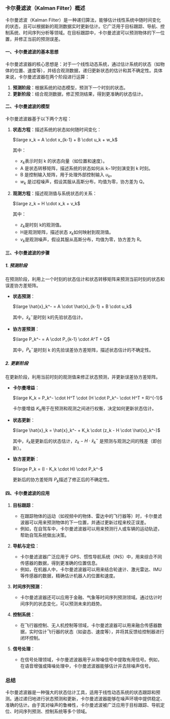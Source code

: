 
### 卡尔曼滤波（Kalman Filter）概述

卡尔曼滤波（Kalman Filter）是一种递归算法，能够估计线性系统中随时间变化的状态，且可以根据新的观测数据实时更新估计。它广泛用于目标跟踪、导航、控制系统、时间序列分析等领域。在目标跟踪中，卡尔曼滤波可以预测物体的下一位置，并修正当前的预测误差。

#### 一、卡尔曼滤波的基本思想

卡尔曼滤波器的核心思想是：对于一个线性动态系统，通过估计系统的状态（如物体的位置、速度等），并结合观测数据，递归更新状态的估计和其不确定性。具体来说，卡尔曼滤波器在两个阶段进行运算：

1. **预测阶段**：根据系统的动态模型，预测下一个时刻的状态。
2. **更新阶段**：结合观测数据，修正预测结果，得到更准确的状态估计。

#### 二、卡尔曼滤波的模型

卡尔曼滤波器基于以下两个方程：

1. **状态方程**：描述系统的状态如何随时间变化：
    
    $\large x_k = A \cdot x_{k-1} + B \cdot u_k + w_k$
    
    其中：
    
    - $x_k$​ 表示时刻 k 的状态向量（如位置和速度）。
    - A 是状态转移矩阵，描述系统的状态如何从 k−1时刻演变到 k 时刻。
    - B 是控制输入矩阵，用于处理外部控制输入 $u_k$​。
    - $w_k$ 是过程噪声，假设其服从高斯分布，均值为零，协方差为 Q。
2. **观测方程**：描述观测值与系统状态的关系：
    
    $\large z_k = H \cdot x_k + v_k$
    
    其中：
    
    - $z_k$​ 是时刻 k的观测值。
    - H是观测矩阵，描述状态 $x_k$​ 如何映射到观测值。
    - $v_k$​ 是观测噪声，假设其服从高斯分布，均值为零，协方差为 R。

#### 三、卡尔曼滤波的步骤

##### 1. 预测阶段

在预测阶段，利用上一个时刻的状态估计和状态转移矩阵来预测当前时刻的状态和误差协方差矩阵。

- **状态预测**：
    
    $\large \hat{x}_k^- = A \cdot \hat{x}_{k-1} + B \cdot u_k$
    
    其中，$\hat{x}_k^-$​ 是时刻 k的先验状态估计。
    
- **协方差预测**：
    
    $\large P_k^- = A \cdot P_{k-1} \cdot A^T + Q$
    
    其中，$P_k^-$​ 是时刻 k 的先验误差协方差矩阵，描述状态估计的不确定性。
    

##### 2. 更新阶段

在更新阶段，利用当前时刻的观测值来修正状态预测，并更新误差协方差矩阵。

- **卡尔曼增益**：
    
    $\large K_k = P_k^- \cdot H^T \cdot (H \cdot P_k^- \cdot H^T + R)^{-1}$
    
    卡尔曼增益 $K_k$​ 用于在预测和观测之间进行权衡，决定如何更新状态估计。
    
- **状态更新**：
    
    $\large \hat{x}_k = \hat{x}_k^- + K_k \cdot (z_k - H \cdot \hat{x}_k^-)$
    
    其中，$\hat{x}_k$​ 是更新后的状态估计，$z_k - H \cdot \hat{x}_k^-$ 是预测与观测之间的残差（即创新）。
    
- **协方差更新**：
    
    $\large P_k = (I - K_k \cdot H) \cdot P_k^-$
    
    更新后的协方差矩阵 $P_k$描述了修正后的不确定性。
    

#### 四、卡尔曼滤波的应用

1. **目标跟踪**：
    
    - 在跟踪物体的运动（如视频中的物体、雷达中的飞行器等）时，卡尔曼滤波器可以用来预测物体的下一位置，并通过更新过程来校正误差。
    - 例如，在自驾车中，卡尔曼滤波器可以用来预测行人或车辆的运动轨迹，帮助自驾系统做出决策。
2. **导航与定位**：
    
    - 卡尔曼滤波器广泛应用于 GPS、惯性导航系统（INS）中，用来综合不同传感器的数据，得到更准确的位置信息。
    - 例如，在机器人中，卡尔曼滤波器可以用来结合轮速计、激光雷达、IMU 等传感器的数据，精确估计机器人的位置和速度。
3. **时间序列预测**：
    
    - 卡尔曼滤波器还可以应用于金融、气象等时间序列预测领域。通过估计时间序列的状态变化，可以预测未来的趋势。
4. **控制系统**：
    
    - 在飞行器控制、无人机控制等领域，卡尔曼滤波器可以用来融合传感器数据，实时估计飞行器的状态（如姿态、速度等），并将其反馈给控制器进行闭环控制。
5. **信号处理**：
    
    - 在信号处理领域，卡尔曼滤波器用于从带噪信号中提取有用信号。例如，在语音增强或降噪处理中，卡尔曼滤波器能够估计并去除噪声信号。

### 总结

卡尔曼滤波器是一种强大的状态估计工具，适用于线性动态系统的状态跟踪和预测。通过递归地进行状态预测和更新，卡尔曼滤波器能够在噪声环境中提供稳定、准确的估计。由于其对噪声的鲁棒性，卡尔曼滤波被广泛应用于目标跟踪、导航定位、时间序列预测、控制系统等多个领域。